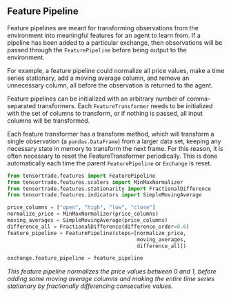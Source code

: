 ## Feature Pipeline

Feature pipelines are meant for transforming observations from the environment into meaningful features for an agent to learn from. If a pipeline has been added to a particular exchange, then observations will be passed through the `FeaturePipeline` before being output to the environment.

For example, a feature pipeline could normalize all price values, make a time series stationary, add a moving average column, and remove an unnecessary column, all before the observation is returned to the agent.

Feature pipelines can be initialized with an arbitrary number of comma-separated transformers. Each `FeatureTransformer` needs to be initialized with the set of columns to transform, or if nothing is passed, all input columns will be transformed.

Each feature transformer has a transform method, which will transform a single observation (a `pandas.DataFrame`) from a larger data set, keeping any necessary state in memory to transform the next frame. For this reason, it is often necessary to reset the FeatureTransformer periodically. This is done automatically each time the parent `FeaturePipeline` or `Exchange` is reset.

```python
from tensortrade.features import FeaturePipeline
from tensortrade.features.scalers import MinMaxNormalizer
from tensortrade.features.stationarity import FractionalDifference
from tensortrade.features.indicators import SimpleMovingAverage

price_columns = ["open", "high", "low", "close"]
normalize_price = MinMaxNormalizer(price_columns)
moving_averages = SimpleMovingAverage(price_columns)
difference_all = FractionalDifference(difference_order=0.6)
feature_pipeline = FeaturePipeline(steps=[normalize_price,
                                          moving_averages,
                                          difference_all])

exchange.feature_pipeline = feature_pipeline
```

_This feature pipeline normalizes the price values between 0 and 1, before adding some moving average columns and making the entire time series stationary by fractionally differencing consecutive values._